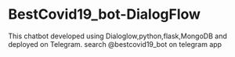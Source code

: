# BestCovid19_bot-DialogFlow
This chatbot developed using Dialoglow,python,flask,MongoDB and deployed on Telegram. search @bestcovid19_bot on telegram app
